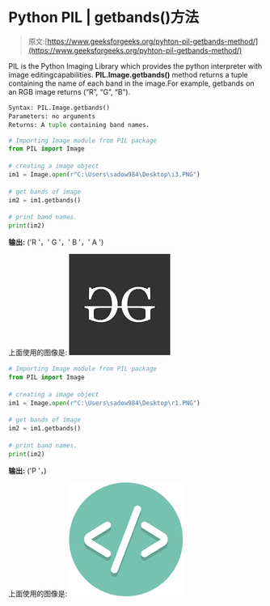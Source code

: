 # Python PIL | getbands()方法

> 原文:[https://www.geeksforgeeks.org/pyhton-pil-getbands-method/](https://www.geeksforgeeks.org/pyhton-pil-getbands-method/)

PIL is the Python Imaging Library which provides the python interpreter with image editingcapabilities. **PIL.Image.getbands()** method returns a tuple containing the name of each band in the image.For example, getbands on an RGB image returns (“R”, “G”, “B”).

```py
Syntax: PIL.Image.getbands()
Parameters: no arguments
Returns: A tuple containing band names.

```

```py
# Importing Image module from PIL package 
from PIL import Image

# creating a image object
im1 = Image.open(r"C:\Users\sadow984\Desktop\i3.PNG")

# get bands of image
im2 = im1.getbands()

# print band names.
print(im2)
```

**输出:**
('R '，' G '，' B '，' A ')

上面使用的图像是:
![](img/c8d4a0e91e024d3d7c73c60e72b6a907.png)

```py
# Importing Image module from PIL package 
from PIL import Image

# creating a image object
im1 = Image.open(r"C:\Users\sadow984\Desktop\r1.PNG")

# get bands of image
im2 = im1.getbands()

# print band names.
print(im2)
```

**输出:**
('P '，)

上面使用的图像是:
![](img/bddb5fa589c97ddbd14f0b222cc69ffe.png)
